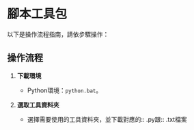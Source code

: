 # 腳本工具包

以下是操作流程指南，請依步驟操作：

## **操作流程**
1. **下載環境**
   - Python環境：`python.bat`。

2. **選取工具資料夾**
   - 選擇需要使用的工具資料夾，並下載對應的:: .py跟:: .txt檔案
